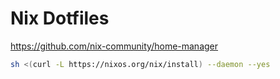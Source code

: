 # Nix Dotfiles

https://github.com/nix-community/home-manager

```bash
sh <(curl -L https://nixos.org/nix/install) --daemon --yes
```
